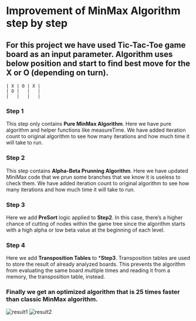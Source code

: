 # Improvement of MinMax Algorithm step by step

## For this project we have used Tic-Tac-Toe game board as an input parameter. Algorithm uses below position and start to find best move for the X or O (depending on turn). 
```
| X | O | X |
| O |   |   |
|   |   |   |
```
### Step 1
This step only contains **Pure MinMax Algorithm**. Here we have pure algorithm and helper functions like measureTime. We have added iteration count to original algorithm to see how many iterations and how much time it will take to run.

### Step 2
This step contains **Alpha-Beta Prunning Algorithm**. Here we have updated MiniMax code that we prun some branches that we know it is useless to check them. We have added iteration count to original algorithm to see how many iterations and how much time it will take to run.


### Step 3
Here we add **PreSort** logic applied to **Step2**. In this case, there’s a higher chance of cutting of nodes within the game tree since the algorithm starts with a high alpha or low beta value at the beginning of each level.

### Step 4
Here we add **Transposition Tables** to ***Step3**. Transposition tables are used to store the result of already analyzed boards. This prevents the algorithm from evaluating the same board multiple times and reading it from a memory, the transposition table, instead.

### Finally we get an optimized algorithm that is 25 times faster than classic MinMax algorithm.
![result1](https://github.com/sadighasanzade/Improved-MinMax-Algorithm/assets/59266227/64108686-64c2-4662-b893-2642731c08d1)
![result2](https://github.com/sadighasanzade/Improved-MinMax-Algorithm/assets/59266227/905be1fb-7e10-4076-a547-abcca2a91512)

